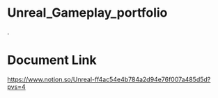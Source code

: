 # Unreal_Gameplay_portfolio
.
# Document Link
https://www.notion.so/Unreal-ff4ac54e4b784a2d94e76f007a485d5d?pvs=4

